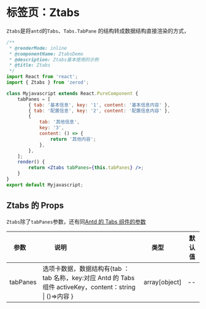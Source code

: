 <!-- @routePath: /component-doc/Ztabs-doc -->

# 标签页：Ztabs

`Ztabs`是将`antd`的`Tabs`、`Tabs.TabPane` 的结构转成数据结构直接渲染的方式，

```jsx
/**
 * @renderMode: inline
 * @componentName: ZtabsDemo
 * @description: Ztabs基本使用的示例
 * @title: Ztabs
 */
import React from 'react';
import { Ztabs } from 'zerod';

class Myjavascript extends React.PureComponent {
    tabPanes = [
        { tab: '基本信息', key: '1', content: '基本信息内容' },
        { tab: '配置信息', key: '2', content: '配置信息内容' },
        {
            tab: '其他信息',
            key: '3',
            content: () => {
                return '其他内容';
            },
        },
    ];
    render() {
        return <Ztabs tabPanes={this.tabPanes} />;
    }
}
export default Myjavascript;
```

## Ztabs 的 Props

`Ztabs`除了`tabPanes`参数，还有同<a href="https://ant.design/components/tabs-cn/">Antd 的 Tabs 组件的参数</a>

| 参数     | 说明                                                                                                       | 类型          | 默认值 |
| -------- | ---------------------------------------------------------------------------------------------------------- | ------------- | ------ |
| tabPanes | 选项卡数据，数据结构有{tab ：tab 名称，key:对应 Antd 的 Tabs 组件 activeKey，content：string \| ()=>内容 } | array[object] | --     |

